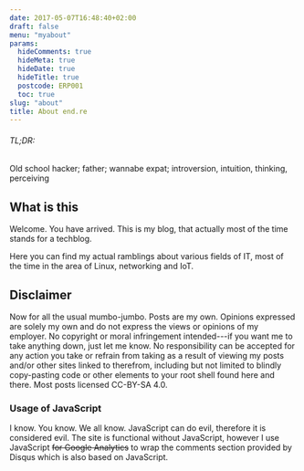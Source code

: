 ```yaml
---
date: 2017-05-07T16:48:40+02:00
draft: false
menu: "myabout"
params:
  hideComments: true
  hideMeta: true
  hideDate: true
  hideTitle: true
  postcode: ERP001
  toc: true
slug: "about"
title: About end.re
---
```


###### TL;DR:

Old school hacker; father; wannabe expat; introversion, intuition, thinking, perceiving

## What is this

Welcome. You have arrived. This is my blog, that actually most of the time stands for a techblog.

Here you can find my actual ramblings about various fields of IT, most of the time in the area of Linux, networking and IoT.

## Disclaimer

Now for all the usual mumbo-jumbo. Posts are my own. Opinions expressed are solely my own and do not express the views or opinions of my employer. No copyright or moral infringement intended---if you want me to take anything down, just let me know. No responsibility can be accepted for any action you take or refrain from taking as a result of viewing my posts and/or other sites linked to therefrom, including but not limited to blindly copy-pasting code or other elements to your root shell found here and there.  Most posts licensed CC-BY-SA 4.0.

### Usage of JavaScript

I know. You know. We all know. JavaScript can do evil, therefore it is considered evil. The site is functional without JavaScript, however I use JavaScript ~~for Google Analytics~~ to wrap the comments section provided by Disqus which is also based on JavaScript.
